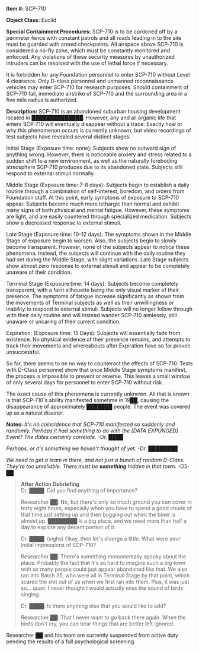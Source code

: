 **Item #:** SCP-710

**Object Class:** Euclid

**Special Containment Procedures:** SCP-710 is to be cordoned off by a perimeter fence with constant patrols and all roads leading in to the site must be guarded with armed checkpoints. All airspace above SCP-710 is considered a no-fly zone, which must be constantly monitored and enforced. Any violations of these security measures by unauthorized intruders can be resolved with the use of lethal force if necessary.

It is forbidden for any Foundation personnel to enter SCP-710 without Level 4 clearance. Only D-class personnel and unmanned reconnaissance vehicles may enter SCP-710 for research purposes. Should containment of SCP-710 fail, immediate airstrike of SCP-710 and the surrounding area in a five mile radius is authorized.

**Description:** SCP-710 is an abandoned suburban housing development located in ██████████████. However, any and all organic life that enters SCP-710 will eventually disappear without a trace. Exactly how or why this phenomenon occurs is currently unknown, but video recordings of test subjects have revealed several distinct stages.

Initial Stage (Exposure time: none): Subjects show no outward sign of anything wrong. However, there is noticeable anxiety and stress related to a sudden shift to a new environment, as well as the naturally foreboding atmosphere SCP-710 produces due to its abandoned state. Subjects still respond to external stimuli normally.

Middle Stage (Exposure time: 7-8 days): Subjects begin to establish a daily routine through a combination of self-interest, boredom, and orders from Foundation staff. At this point, early symptoms of exposure to SCP-710 appear. Subjects become much more lethargic than normal and exhibit many signs of both physical and mental fatigue. However, these symptoms are light, and are easily countered through specialized medication. Subjects show a decreased response to external stimuli.

Late Stage (Exposure time: 10-12 days): The symptoms shown in the Middle Stage of exposure begin to worsen. Also, the subjects begin to slowly become transparent. However, none of the subjects appear to notice these phenomena. Instead, the subjects will continue with the daily routine they had set during the Middle Stage, with slight variations. Late Stage subjects show almost zero response to external stimuli and appear to be completely unaware of their condition.

Terminal Stage (Exposure time: 14 days): Subjects become completely transparent, with a faint silhouette being the only visual marker of their presence. The symptoms of fatigue increase significantly as shown from the movements of Terminal subjects as well as their unwillingness or inability to respond to external stimuli. Subjects will no longer follow through with their daily routine and will instead wander SCP-710 aimlessly, still unaware or uncaring of their current condition.

Expiration: (Exposure time: 15 Days): Subjects will essentially fade from existence. No physical evidence of their presence remains, and attempts to track their movements and whereabouts after Expiration have so far proven unsuccessful.

So far, there seems to be no way to counteract the effects of SCP-710. Tests with D-Class personnel show that once Middle Stage symptoms manifest, the process is impossible to prevent or reverse. This leaves a small window of only several days for personnel to enter SCP-710 without risk.

The exact cause of this phenomena is currently unknown. All that is known is that SCP-710's ability manifested sometime in 19██, causing the disappearance of approximately ███████ people. The event was covered up as a natural disaster.

**Notes:** _It's no coincidence that SCP-710 manifested so suddenly and randomly. Perhaps it had something to do with the \[DATA EXPUNGED\] Event? The dates certainly correlate._ -Dr. ████

_Perhaps, or it's something we haven't thought of yet._ -Dr. ████████

_We need to get a team in there, and not just a bunch of random D-Class. They're too unreliable. There must be **something** hidden in that town._ -O5-██

> **After Action Debriefing**  
> Dr. ████: Did you find anything of importance?
> 
> Researcher ██: No, but there's only so much ground you can cover in forty eight hours, especially when you have to spend a good chunk of that time just setting up and then bugging out when the timer is almost up. ████████ is a big place, and we need more than half a day to explore any decent portion of it.
> 
> Dr. ████: (sighs) Okay, then let's diverge a little. What were your initial impressions of SCP-710?
> 
> Researcher ██: There's something monumentally spooky about the place. Probably the fact that it's so hard to imagine such a big town with so many people could just appear abandoned like that. We also ran into Batch 35, who were all in Terminal Stage by that point, which scared the shit out of us when we first ran into them. Plus, it was just so… _quiet_. I never thought I would actually miss the sound of birds singing.
> 
> Dr. ████: Is there anything else that you would like to add?
> 
> Researcher ██: That I never want to go back there again. When the birds don't cry, you can hear things that are better left ignored.

Researcher ██ and his team are currently suspended from active duty pending the results of a full psychological screening.